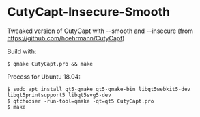 # CutyCapt-Insecure-Smooth
Tweaked version of CutyCapt with --smooth and --insecure (from https://github.com/hoehrmann/CutyCapt)

Build with:
```
$ qmake CutyCapt.pro && make
```

Process for Ubuntu 18.04:
```
$ sudo apt install qt5-qmake qt5-qmake-bin libqt5webkit5-dev libqt5printsupport5 libqt5svg5-dev
$ qtchooser -run-tool=qmake -qt=qt5 CutyCapt.pro
$ make
```
